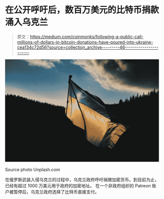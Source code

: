 # 在公开呼吁后，数百万美元的比特币捐款涌入乌克兰

> 原文：<https://medium.com/coinmonks/following-a-public-call-millions-of-dollars-in-bitcoin-donations-have-poured-into-ukraine-cea134c72d56?source=collection_archive---------46----------------------->

![](img/506cf1792cbe6f737d0d1459148b8154.png)

Source photo Unplash.com

在俄罗斯武装入侵乌克兰的过程中，乌克兰政府呼吁捐赠加密货币。到目前为止，已经有超过 1000 万美元用于政府的加密地址。
在一个非政府组织的 Patreon 账户被暂停后，乌克兰政府选择了比特币直接支付。